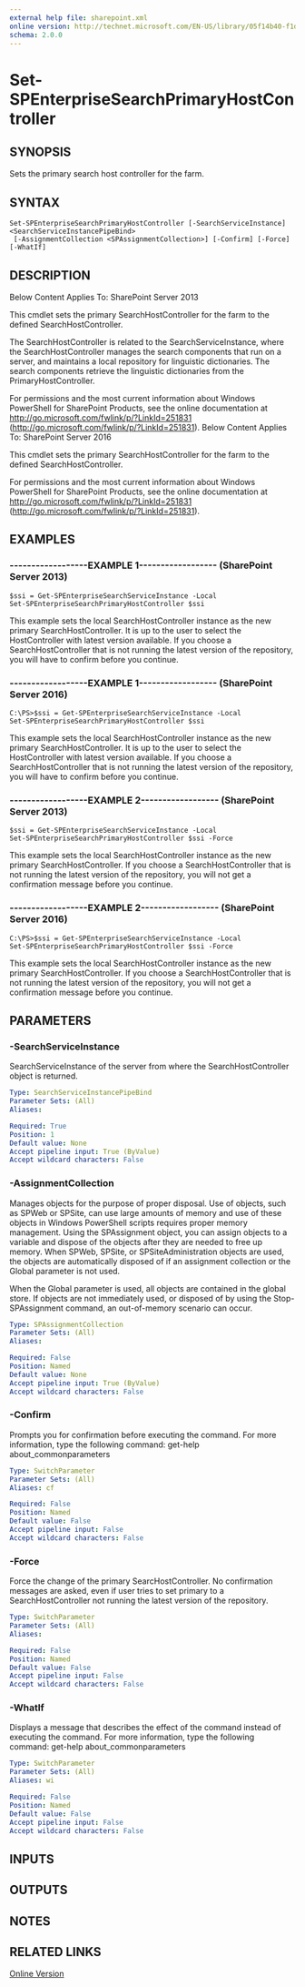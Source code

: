 ```yaml
---
external help file: sharepoint.xml
online version: http://technet.microsoft.com/EN-US/library/05f14b40-f1dd-4b6f-a015-f764587d38f5(Office.15).aspx
schema: 2.0.0
---
```


# Set-SPEnterpriseSearchPrimaryHostController

## SYNOPSIS
Sets the primary search host controller for the farm.

## SYNTAX

```
Set-SPEnterpriseSearchPrimaryHostController [-SearchServiceInstance] <SearchServiceInstancePipeBind>
 [-AssignmentCollection <SPAssignmentCollection>] [-Confirm] [-Force] [-WhatIf]
```

## DESCRIPTION
Below Content Applies To: SharePoint Server 2013

This cmdlet sets the primary SearchHostController for the farm to the defined SearchHostController.

The SearchHostController is related to the SearchServiceInstance, where the SearchHostController manages the search components that run on a server, and maintains a local repository for linguistic dictionaries.
The search components retrieve the linguistic dictionaries from the PrimaryHostController.

For permissions and the most current information about Windows PowerShell for SharePoint Products, see the online documentation at http://go.microsoft.com/fwlink/p/?LinkId=251831 (http://go.microsoft.com/fwlink/p/?LinkId=251831).
Below Content Applies To: SharePoint Server 2016

This cmdlet sets the primary SearchHostController for the farm to the defined SearchHostController.

For permissions and the most current information about Windows PowerShell for SharePoint Products, see the online documentation at http://go.microsoft.com/fwlink/p/?LinkId=251831 (http://go.microsoft.com/fwlink/p/?LinkId=251831).

## EXAMPLES

### ------------------EXAMPLE 1------------------ (SharePoint Server 2013)
```
$ssi = Get-SPEnterpriseSearchServiceInstance -Local 
Set-SPEnterpriseSearchPrimaryHostController $ssi
```

This example sets the local SearchHostController instance as the new primary SearchHostController.
It is up to the user to select the HostController with latest version available.
If you choose a SearchHostController that is not running the latest version of the repository, you will have to confirm before you continue.

### ------------------EXAMPLE 1------------------ (SharePoint Server 2016)
```
C:\PS>$ssi = Get-SPEnterpriseSearchServiceInstance -Local 
Set-SPEnterpriseSearchPrimaryHostController $ssi
```

This example sets the local SearchHostController instance as the new primary SearchHostController.
It is up to the user to select the HostController with latest version available.
If you choose a SearchHostController that is not running the latest version of the repository, you will have to confirm before you continue.

### ------------------EXAMPLE 2------------------ (SharePoint Server 2013)
```
$ssi = Get-SPEnterpriseSearchServiceInstance -Local 
Set-SPEnterpriseSearchPrimaryHostController $ssi -Force
```

This example sets the local SearchHostController instance as the new primary SearchHostController.
If you choose a SearchHostController that is not running the latest version of the repository, you will not get a confirmation message before you continue.

### ------------------EXAMPLE 2------------------ (SharePoint Server 2016)
```
C:\PS>$ssi = Get-SPEnterpriseSearchServiceInstance -Local 
Set-SPEnterpriseSearchPrimaryHostController $ssi -Force
```

This example sets the local SearchHostController instance as the new primary SearchHostController.
If you choose a SearchHostController that is not running the latest version of the repository, you will not get a confirmation message before you continue.

## PARAMETERS

### -SearchServiceInstance
SearchServiceInstance of the server from where the SearchHostController object is returned.

```yaml
Type: SearchServiceInstancePipeBind
Parameter Sets: (All)
Aliases: 

Required: True
Position: 1
Default value: None
Accept pipeline input: True (ByValue)
Accept wildcard characters: False
```

### -AssignmentCollection
Manages objects for the purpose of proper disposal.
Use of objects, such as SPWeb or SPSite, can use large amounts of memory and use of these objects in Windows PowerShell scripts requires proper memory management.
Using the SPAssignment object, you can assign objects to a variable and dispose of the objects after they are needed to free up memory.
When SPWeb, SPSite, or SPSiteAdministration objects are used, the objects are automatically disposed of if an assignment collection or the Global parameter is not used.

When the Global parameter is used, all objects are contained in the global store.
If objects are not immediately used, or disposed of by using the Stop-SPAssignment command, an out-of-memory scenario can occur.

```yaml
Type: SPAssignmentCollection
Parameter Sets: (All)
Aliases: 

Required: False
Position: Named
Default value: None
Accept pipeline input: True (ByValue)
Accept wildcard characters: False
```

### -Confirm
Prompts you for confirmation before executing the command.
For more information, type the following command: get-help about_commonparameters

```yaml
Type: SwitchParameter
Parameter Sets: (All)
Aliases: cf

Required: False
Position: Named
Default value: False
Accept pipeline input: False
Accept wildcard characters: False
```

### -Force
Force the change of the primary SearcHostController.
No confirmation messages are asked, even if user tries to set primary to a SearchHostController not running the latest version of the repository.

```yaml
Type: SwitchParameter
Parameter Sets: (All)
Aliases: 

Required: False
Position: Named
Default value: False
Accept pipeline input: False
Accept wildcard characters: False
```

### -WhatIf
Displays a message that describes the effect of the command instead of executing the command.
For more information, type the following command: get-help about_commonparameters

```yaml
Type: SwitchParameter
Parameter Sets: (All)
Aliases: wi

Required: False
Position: Named
Default value: False
Accept pipeline input: False
Accept wildcard characters: False
```

## INPUTS

## OUTPUTS

## NOTES

## RELATED LINKS

[Online Version](http://technet.microsoft.com/EN-US/library/05f14b40-f1dd-4b6f-a015-f764587d38f5(Office.15).aspx)

